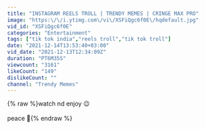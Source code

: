 ```yaml
---
title: "INSTAGRAM REELS TROLL | TRENDY MEMES | CRINGE MAX PRO"
image: "https:\/\/i.ytimg.com\/vi\/XSFiQgc6f0E\/hqdefault.jpg"
vid_id: "XSFiQgc6f0E"
categories: "Entertainment"
tags: ["tik tok india","reels troll","tik tok troll"]
date: "2021-12-14T13:53:40+03:00"
vid_date: "2021-12-13T12:34:09Z"
duration: "PT6M35S"
viewcount: "3161"
likeCount: "149"
dislikeCount: ""
channel: "Trendy Memes"
---
```

{% raw %}watch nd enjoy 😉<br /><br />peace 🤞{% endraw %}
